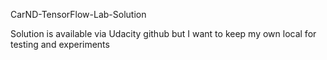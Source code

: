 CarND-TensorFlow-Lab-Solution

Solution is available via Udacity github but I want to keep my own local for testing and experiments
